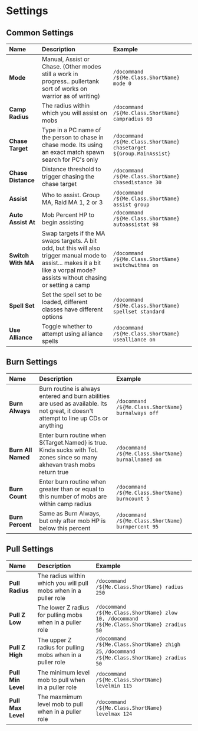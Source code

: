 # Settings

## Common Settings

| **Name** | **Description** | **Example** |
| :---| :--- | :--- |
| **Mode** | Manual, Assist or Chase. (Other modes still a work in progress.. pullertank sort of works on warrior as of writing) | `/docommand /${Me.Class.ShortName} mode 0` |
| **Camp Radius** | The radius within which you will assist on mobs | `/docommand /${Me.Class.ShortName} campradius 60` |
| **Chase Target** | Type in a PC name of the person to chase in chase mode. Its using an exact match spawn search for PC's only | `/docommand /${Me.Class.ShortName} chasetarget ${Group.MainAssist}` |
| **Chase Distance** | Distance threshold to trigger chasing the chase target | `/docommand /${Me.Class.ShortName} chasedistance 30` |
| **Assist** | Who to assist. Group MA, Raid MA 1, 2 or 3 | `/docommand /${Me.Class.ShortName} assist group` |
| **Auto Assist At** | Mob Percent HP to begin assisting | `/docommand /${Me.Class.ShortName} autoassistat 98` |
| **Switch With MA** | Swap targets if the MA swaps targets. A bit odd, but this will also trigger manual mode to assist... makes it a bit like a vorpal mode? assists without chasing or setting a camp | `/docommand /${Me.Class.ShortName} switchwithma on` |
| **Spell Set** | Set the spell set to be loaded, different classes have different options | `/docommand /${Me.Class.ShortName} spellset standard` |
| **Use Alliance** | Toggle whether to attempt using alliance spells | `/docommand /${Me.Class.ShortName} usealliance on` |

## Burn Settings

| **Name** | **Description** | **Example** |
| :---| :--- | :--- |
| **Burn Always** | Burn routine is always entered and burn abilities are used as available. Its not great, it doesn't attempt to line up CDs or anything | `/docommand /${Me.Class.ShortName} burnalways off` |
| **Burn All Named** | Enter burn routine when ${Target.Named} is true. Kinda sucks with ToL zones since so many akhevan trash mobs return true | `/docommand /${Me.Class.ShortName} burnallnamed on` |
| **Burn Count** | Enter burn routine when greater than or equal to this number of mobs are within camp radius | `/docommand /${Me.Class.ShortName} burncount 5` |
| **Burn Percent** | Same as Burn Always, but only after mob HP is below this percent | `/docommand /${Me.Class.ShortName} burnpercent 95` |

## Pull Settings

| **Name** | **Description** | **Example** |
| :---| :--- | :--- |
| **Pull Radius** | The radius within which you will pull mobs when in a puller role | `/docommand /${Me.Class.ShortName} radius 250` |
| **Pull Z Low** | The lower Z radius for pulling mobs when in a puller role | `/docommand /${Me.Class.ShortName} zlow 10, /docommand /${Me.Class.ShortName} zradius 50` |
| **Pull Z High** | The upper Z radius for pulling mobs when in a puller role | `/docommand /${Me.Class.ShortName} zhigh 25`, `/docommand /${Me.Class.ShortName} zradius 50` |
| **Pull Min Level** | The minimum level mob to pull when in a puller role | `/docommand /${Me.Class.ShortName} levelmin 115` |
| **Pull Max Level** | The maxmimum level mob to pull when in a puller role | `/docommand /${Me.Class.ShortName} levelmax 124` |

